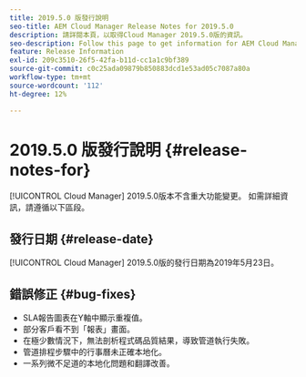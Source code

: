 ```yaml
---
title: 2019.5.0 版發行說明
seo-title: AEM Cloud Manager Release Notes for 2019.5.0
description: 請詳閱本頁，以取得Cloud Manager 2019.5.0版的資訊。
seo-description: Follow this page to get information for AEM Cloud Manager Release 2019.5.0.
feature: Release Information
exl-id: 209c3510-26f5-42fa-b11d-cc1a1c9bf389
source-git-commit: c0c25ada09879b850883dcd1e53ad05c7087a80a
workflow-type: tm+mt
source-wordcount: '112'
ht-degree: 12%

---
```


# 2019.5.0 版發行說明 {#release-notes-for}

[!UICONTROL Cloud Manager] 2019.5.0版本不含重大功能變更。 如需詳細資訊，請遵循以下區段。

## 發行日期 {#release-date}

[!UICONTROL Cloud Manager] 2019.5.0版的發行日期為2019年5月23日。


## 錯誤修正 {#bug-fixes}

* SLA報告圖表在Y軸中顯示重複值。
* 部分客戶看不到「報表」畫面。
* 在極少數情況下，無法剖析程式碼品質結果，導致管道執行失敗。
* 管道排程步驟中的行事曆未正確本地化。
* 一系列微不足道的本地化問題和翻譯改善。
